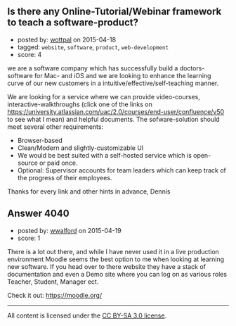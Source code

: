 ## Is there any Online-Tutorial/Webinar framework to teach a software-product?

- posted by: [wottpal](https://stackexchange.com/users/1469830/wottpal) on 2015-04-18
- tagged: `website`, `software`, `product`, `web-development`
- score: 4

we are a software company which has successfully build a doctors-software for Mac- and iOS and we are looking to enhance the learning curve of our new customers in a intuitive/effective/self-teaching manner.

We are looking for a service where we can provide video-courses, interactive-walkthroughs (click one of the links on https://university.atlassian.com/uac/2.0/courses/end-user/confluence/v50 to see what I mean) and helpful documents. The sofware-solution should meet several other requirements:

 - Browser-based 
 - Clean/Modern and slightly-customizable UI
 - We would be best suited with a self-hosted service which is open-source or paid once.
 - Optional: Supervisor accounts for team leaders which can keep track of the progress of their employees. 


Thanks for every link and other hints in advance, Dennis

 



## Answer 4040

- posted by: [wwalford](https://stackexchange.com/users/3196058/wwalford) on 2015-04-19
- score: 1

<p>There is a lot out there, and while I have never used it in a live production environment Moodle seems the best option to me when looking at learning new software. If you head over to there website they have a stack of documentation and even a Demo site where you can log on as various roles Teacher, Student, Manager ect. </p>

<p>Check it out: <a href="https://moodle.org/" rel="nofollow">https://moodle.org/</a></p>




---

All content is licensed under the [CC BY-SA 3.0 license](https://creativecommons.org/licenses/by-sa/3.0/).

